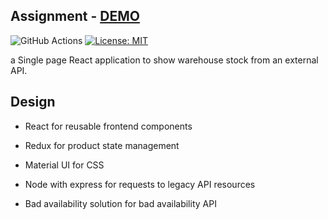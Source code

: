## Assignment - [DEMO](https://assignment-junior.herokuapp.com/)

![GitHub Actions](https://github.com/macwille/assignment/workflows/CI/CD-pipeline/badge.svg)
[![License: MIT](https://img.shields.io/badge/License-MIT-yellow.svg)](https://opensource.org/licenses/MIT)

a Single page React application to show warehouse stock from an external API.

## Design

* React for reusable frontend components

* Redux for product state management

* Material UI for CSS

* Node with express for requests to legacy API resources

* Bad availability solution for bad availability API
